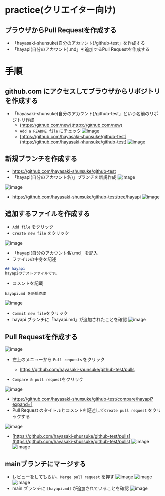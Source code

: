 # practice(クリエイター向け)

## ブラウザからPull Requestを作成する
- 「hayasaki-shunsuke(自分のアカウント)/github-test」を作成する
- 「hayapi(自分のアカウント).md」を追加するPull Requestを作成する

# 手順
## github.com にアクセスしてブラウザからリポジトリを作成する
- 「hayasaki-shunsuke(自分のアカウント)/github-test」という名前のリポジトリ作成
    - [https://github.com/new](https://github.com/new)
    - `Add a README file` にチェック
    ![image](https://user-images.githubusercontent.com/48468109/116080303-da8e4800-a6d3-11eb-8bbd-2d44d4f32135.png)
    - [https://github.com/hayasaki-shunsuke/github-test](https://github.com/hayasaki-shunsuke/github-test)
    ![image](https://user-images.githubusercontent.com/48468109/116080360-ebd75480-a6d3-11eb-8907-4577bdaf7335.png)


## 新規ブランチを作成する
- https://github.com/hayasaki-shunsuke/github-test
- 「hayapi(自分のアカウント名)」ブランチを新規作成
![image](https://user-images.githubusercontent.com/48468109/117792978-bfe8d100-b286-11eb-96af-5ade5a08224d.png)

![image](https://user-images.githubusercontent.com/48468109/117793100-e0b12680-b286-11eb-93e3-741ae7fd27e5.png)

- https://github.com/hayasaki-shunsuke/github-test/tree/hayapi
![image](https://user-images.githubusercontent.com/48468109/117793178-f0306f80-b286-11eb-9adb-f8a8fa940d43.png)

## 追加するファイルを作成する
- `Add file` をクリック
- `Create new file` をクリック

![image](https://user-images.githubusercontent.com/48468109/117793494-3ede0980-b287-11eb-8e7c-0775367df5d2.png)

- 「hayapi(自分のアカウント名).md」を記入
- ファイルの中身を記述
```md
## hayapi
hayapiのテストファイルです。
```
- コメントを記載
```text
hayapi.md を新規作成
```
![image](https://user-images.githubusercontent.com/48468109/117794008-c4fa5000-b287-11eb-8801-b55069f3025f.png)

- `Commit new file`をクリック
- hayapi ブランチに「hayapi.md」が追加されたことを確認
![image](https://user-images.githubusercontent.com/48468109/117794316-173b7100-b288-11eb-8a45-9316c10d774f.png)

## Pull Requestを作成する
![image](https://user-images.githubusercontent.com/48468109/117794690-700b0980-b288-11eb-9588-bb82998a5e2e.png)
- 左上のメニューから `Pull requests` をクリック
    - https://github.com/hayasaki-shunsuke/github-test/pulls

- `Compare & pull request`をクリック

![image](https://user-images.githubusercontent.com/48468109/117794863-98930380-b288-11eb-86da-354a827693ed.png)

- https://github.com/hayasaki-shunsuke/github-test/compare/hayapi?expand=1
- Pull Request のタイトルとコメントを記述して`Create pull request` をクリックする

![image](https://user-images.githubusercontent.com/48468109/116080618-47094700-a6d4-11eb-9c20-933207e8faba.png)


- [https://github.com/hayasaki-shunsuke/github-test/pulls](https://github.com/hayasaki-shunsuke/github-test/pulls)
![image](https://user-images.githubusercontent.com/48468109/116080659-4ffa1880-a6d4-11eb-93a6-cbd12f10eec1.png)
![image](https://user-images.githubusercontent.com/48468109/116080673-54263600-a6d4-11eb-81d0-f10afc87bb60.png)
## mainブランチにマージする
- レビューをしてもらい、`Merge pull request` を押す
![image](https://user-images.githubusercontent.com/48468109/116080686-59838080-a6d4-11eb-9e21-a364eccdec9f.png)
![image](https://user-images.githubusercontent.com/48468109/116080704-5f796180-a6d4-11eb-90cc-0992b8a507ea.png)
![image](https://user-images.githubusercontent.com/48468109/116080730-63a57f00-a6d4-11eb-8bd9-9916eb9be9a7.png)
- main ブランチに `[hayapi.md]` が追加されていることを確認
![image](https://user-images.githubusercontent.com/48468109/116080748-67d19c80-a6d4-11eb-83ae-6678e42ebee5.png)
